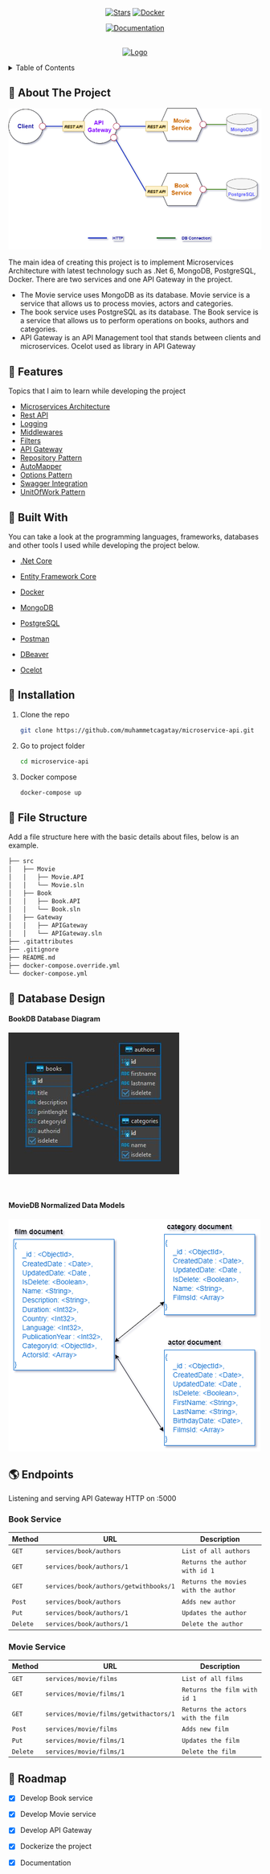 
<div align="center">
 
 
[![Stars](https://img.shields.io/github/stars/muhammetcagatay/microservice-api?style=social)](https://github.com/muhammetcagatay/microservice-api) 
[![Docker](https://img.shields.io/badge/Docker-available-green.svg?style=flat&logo=docker)](https://github.com/muhammetcagatay/microservice-api#electric_plug-installation)
<!-- [![GitHub](https://img.shields.io/github/license/emalderson/ThePhish)](https://github.com/emalderson/ThePhish/blob/master/LICENSE) -->
[![Documentation](https://img.shields.io/badge/Documentation-complete-green.svg?style=flat)](https://github.com/muhammetcagatay/microservice-api)
  
</div>


<!-- PROJECT LOGO -->
<br />
<div align="center">
  <a href="https://github.com/muhammetcagatay/VivaceAPI">
    <img src="https://miro.medium.com/max/1024/0*FiZBsN6fu2FuH7nw.png" alt="Logo" width="200">
  </a>

  <p align="center">

  </p>
</div>



<!-- TABLE OF CONTENTS -->
<details>
  <summary>Table of Contents</summary>
  <ol>
    <li><a href="#beginner-about-the-project">About The Project</a></li>
    <li><a href="#-features">Features</a></li>
    <li><a href="#hammer-built-with">Built With</a></li>
    <li><a href="#electric_plug-installation">Installation</a></li>
    <li><a href="#file_folder-file-structure">File Structure</a></li>
    <li><a href="#nut_and_bolt-database-design">Database Design</a></li>
    <li><a href="#earth_americas-endpoints">Endpoints</a></li>
    <li><a href="#rocket-roadmap">Roadmap</a></li>
    
  </ol>
</details>



<!-- ABOUT THE PROJECT -->
## :beginner: About The Project

<div align="center">

![Movie Services](./assets/architecture_diagram.png)

</div>




The main idea of ​​creating this project is to implement Microservices Architecture with  latest technology such as .Net 6, MongoDB, PostgreSQL, Docker. There are two services and one API Gateway in the project.

* The Movie service uses MongoDB as its database. Movie service is a service that allows us to process movies, actors and categories.
* The book service uses PostgreSQL as its database. The Book service is a service that allows us to perform operations on books, authors and categories.
* API Gateway is an API Management tool that stands between clients and microservices. Ocelot used as library in API Gateway


## 🎯 Features
Topics that I aim to learn while developing the project
-   [Microservices Architecture](https://github.com/muhammetcagatay/microservice-api/tree/master/src)
-   [Rest API](https://github.com/muhammetcagatay/microservice-api/tree/master/src/Movie/Movie.API)
-   [Logging](https://github.com/muhammetcagatay/microservice-api/blob/master/src/Movie/Movie.API/Logging/CustomLoggerFactory.cs)
-   [Middlewares](https://github.com/muhammetcagatay/microservice-api/tree/master/src/Movie/Movie.API/Middlewares)
-   [Filters](https://github.com/muhammetcagatay/microservice-api/blob/master/src/Book/Book.API/Filters/NotFoundFilter.cs)
-   [API Gateway](www.empty.com)
-   [Repository Pattern](https://github.com/muhammetcagatay/microservice-api/tree/master/src/Movie/Movie.API/Data)
-   [AutoMapper](https://github.com/muhammetcagatay/microservice-api/tree/master/src/Book/Book.API/Mapper)
-   [Options Pattern](https://github.com/muhammetcagatay/microservice-api/tree/master/src/Movie/Movie.API/Models/Settings)
-   [Swagger Integration](https://github.com/muhammetcagatay/microservice-api/blob/master/src/Book/Book.API/Program.cs)
-   [UnitOfWork Pattern](https://github.com/muhammetcagatay/microservice-api/tree/master/src/Book/Book.API/Data/UnitOfWorks)

## :hammer: Built With

You can take a look at the programming languages, frameworks, databases and other tools I used while developing the project below.

* [.Net Core](https://docs.microsoft.com/tr-tr/dotnet/core/introduction)
* [Entity Framework Core](https://docs.microsoft.com/tr-tr/ef/core/)
* [Docker](https://www.docker.com)
* [MongoDB](https://www.mongodb.com)
* [PostgreSQL](https://www.postgresql.org)
* [Postman](https://www.postman.com)
* [DBeaver](https://dbeaver.io)

* [Ocelot](https://github.com/ThreeMammals/Ocelot)


## :electric_plug: Installation

1. Clone the repo
   ```sh
   git clone https://github.com/muhammetcagatay/microservice-api.git
   ```
2. Go to project folder
   ```sh
   cd microservice-api
   ```
3. Docker compose
   ```sh
   docker-compose up
   ```


<!-- GETTING STARTED -->


## :file_folder: File Structure

Add a file structure here with the basic details about files, below is an example.

```
├── src
│   ├── Movie
│   │   ├── Movie.API
│   │   └── Movie.sln
│   ├── Book
│   │   ├── Book.API
│   │   └── Book.sln
│   ├── Gateway
│   │   ├── APIGateway
│   │   └── APIGateway.sln
├── .gitattributes
├── .gitignore
├── README.md
├── docker-compose.override.yml
└── docker-compose.yml
```



## :nut_and_bolt: Database Design

#### BookDB Database Diagram

![BookDB](./assets/bookdb_diagram.JPG)

<br>

#### MovieDB Normalized Data Models

![MovieDB](./assets/moviedb_diagram.png)

<!-- Endpoints -->
## :earth_americas: Endpoints
Listening and serving API Gateway HTTP on :5000

### Book Service

| Method | URL | Description |
| --- | --- | --- |
| `GET` | `services/book/authors` | `List of all authors` |
| `GET` | `services/book/authors/1` | `Returns the author with id 1` |
| `GET` | `services/book/authors/getwithbooks/1` | `Returns the movies with the author` |
| `Post` | `services/book/authors` | `Adds new author` |
| `Put` | `services/book/authors/1` | `Updates the author` |
| `Delete` | `services/book/authors/1` | `Delete the author` |


### Movie Service

| Method | URL | Description |
| --- | --- | --- |
| `GET` | `services/movie/films` | `List of all films` |
| `GET` | `services/movie/films/1` | `Returns the film with id 1` |
| `GET` | `services/movie/films/getwithactors/1` | `Returns the actors with the film` |
| `Post` | `services/movie/films` | `Adds new film` |
| `Put` | `services/movie/films/1` | `Updates the film` |
| `Delete` | `services/movie/films/1` | `Delete the film` |


<!-- ROADMAP -->
## :rocket: Roadmap

- [x] Develop Book service
- [x] Develop Movie service
- [x] Develop API Gateway
- [x] Dockerize the project
- [x] Documentation


<!-- MARKDOWN LINKS & IMAGES -->
<!-- https://www.markdownguide.org/basic-syntax/#reference-style-links -->
[contributors-shield]: https://img.shields.io/github/contributors/othneildrew/Best-README-Template.svg?style=for-the-badge
[contributors-url]: https://github.com/othneildrew/Best-README-Template/graphs/contributors
[forks-shield]: https://img.shields.io/github/forks/othneildrew/Best-README-Template.svg?style=for-the-badge
[forks-url]: https://github.com/othneildrew/Best-README-Template/network/members
[stars-shield]: https://img.shields.io/github/stars/othneildrew/Best-README-Template.svg?style=for-the-badge
[stars-url]: https://github.com/othneildrew/Best-README-Template/stargazers
[issues-shield]: https://img.shields.io/github/issues/othneildrew/Best-README-Template.svg?style=for-the-badge
[issues-url]: https://github.com/othneildrew/Best-README-Template/issues
[license-shield]: https://img.shields.io/github/license/othneildrew/Best-README-Template.svg?style=for-the-badge
[license-url]: https://github.com/othneildrew/Best-README-Template/blob/master/LICENSE.txt
[linkedin-shield]: https://img.shields.io/badge/-LinkedIn-black.svg?style=for-the-badge&logo=linkedin&colorB=555
[linkedin-url]: https://linkedin.com/in/othneildrew
[product-screenshot]: images/screenshot.png

